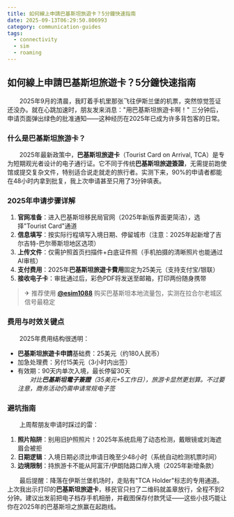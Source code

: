 ```yaml
---
title: 如何線上申請巴基斯坦旅遊卡？5分鐘快速指南
date: 2025-09-13T06:29:50.806993
category: communication-guides
tags:
  - connectivity
  - sim
  - roaming
---
```


## 如何線上申請巴基斯坦旅遊卡？5分鐘快速指南

　　2025年9月的清晨，我盯着手机里那张飞往伊斯兰堡的机票，突然惊觉签证还没办。就在心跳加速时，朋友发来消息："用巴基斯坦旅遊卡啊！" 三分钟后，申请页面弹出绿色的批准通知——这种经历在2025年已成为许多背包客的日常。  

### 什么是巴基斯坦旅游卡？
　　2025年最新政策中，**巴基斯坦旅遊卡**（Tourist Card on Arrival, TCA）是专为短期观光者设计的电子通行证。它不同于传统**巴基斯坦旅遊簽證**，无需提前跑使馆或提交复杂文件，特别适合说走就走的旅行者。实测下来，90%的申请者都能在48小时内拿到批复，我上次申请甚至只用了3分钟填表。  

### 2025年申请步骤详解
1. **官网准备**：进入巴基斯坦移民局官网（2025年新版界面更简洁），选择"Tourist Card"通道  
2. **信息填写**：按实际行程填写入境日期、停留城市（注意：2025年起新增了吉尔吉特-巴尔蒂斯坦地区选项）  
3. **上传文件**：仅需护照首页扫描件+白底证件照（手机拍摄的清晰照片也能通过AI审核）  
4. **支付费用**：2025年**巴基斯坦旅遊卡費用**固定为25美元（支持支付宝/银联）  
5. **接收电子卡**：审批通过后，彩色PDF将发送至邮箱，打印两份随身携带  

> ✈ 推荐使用 **[@esim1088](https://t.me/s/esim1088)** 购买巴基斯坦本地流量包，实测在拉合尔老城区信号最稳定  

### 费用与时效关键点
　　2025年费用结构很透明：  
- **巴基斯坦旅遊卡申請**基础费：25美元（约180人民币）  
- 加急处理费：另付15美元（3小时内出签）  
- 有效期：90天内单次入境，最长停留30天  
　　*对比**巴基斯坦電子簽證**（35美元+5工作日），旅游卡显然更划算。不过要注意，商务活动仍需申请常规电子签*  

### 避坑指南
　　上周帮朋友申请时踩过的雷：  
1. **照片陷阱**：别用旧护照照片！2025年系统启用了动态检测，戴眼镜或刘海遮眉会被拒  
2. **日期逻辑**：入境日期必须比申请日晚至少48小时（系统自动检测机票时间）  
3. **边境限制**：持旅游卡不能从阿富汗/伊朗陆路口岸入境（2025年新增条款）  

　　最后提醒：降落在伊斯兰堡机场时，走贴有"TCA Holder"标志的专用通道。上次我出示打印的**巴基斯坦旅遊卡**，移民官只扫了二维码就盖章放行，全程不到2分钟。建议出发前把电子档存手机相册，并截图保存付款凭证——这些小技巧能让你在2025年的巴基斯坦之旅赢在起跑线。